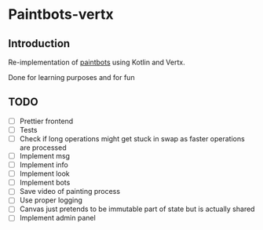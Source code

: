 # Paintbots-vertx

## Introduction
Re-implementation of [paintbots](https://github.com/tatut/paintbots) using Kotlin and Vertx.

Done for learning purposes and for fun

## TODO
- [ ] Prettier frontend
- [ ] Tests
- [ ] Check if long operations might get stuck in swap as faster operations are processed
- [ ] Implement msg
- [ ] Implement info
- [ ] Implement look
- [ ] Implement bots
- [ ] Save video of painting process
- [ ] Use proper logging
- [ ] Canvas just pretends to be immutable part of state but is actually shared
- [ ] Implement admin panel
